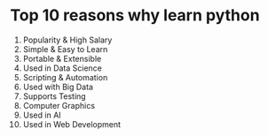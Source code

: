 # Top 10 reasons why learn python

1. Popularity & High Salary<br>
2. Simple & Easy to Learn<br>
3. Portable & Extensible<br>
4. Used in Data Science<br>
5. Scripting & Automation<br>
6. Used with Big Data<br>
7. Supports Testing<br>
8. Computer Graphics<br>
9. Used in AI<br>
10. Used in Web Development<br>
